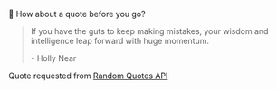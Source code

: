 📣 How about a quote before you go?

> If you have the guts to keep making mistakes, your wisdom and intelligence leap forward with huge momentum.
>
> <p>- Holly Near</p>

Quote requested from [Random Quotes API](https://github.com/lukePeavey/quotable)
